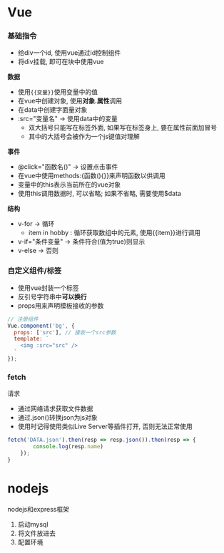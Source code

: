 
# Vue

### 基础指令
- 给div一个id, 使用vue通过id控制组件
- 将div挂载, 即可在块中使用vue

**数据**
- 使用`{{变量}}`使用变量中的值
- 在vue中创建对象, 使用**对象.属性**调用
- 在data中创建字面量对象
- :src="变量名" -> 使用data中的变量
	- 双大括号只能写在标签外面, 如果写在标签身上, 要在属性前面加冒号
	- 其中的大括号会被作为一个js键值对理解

**事件**
- @click="函数名()" -> 设置点击事件
- 在vue中使用methods:{函数(){}}来声明函数以供调用
- 变量中的this表示当前所在的vue对象
- 使用this调用数据时, 可以省略; 如果不省略, 需要使用$data

**结构**
- v-for -> 循环
	- item in hobby : 循环获取数组中的元素, 使用{{item}}进行调用
- v-if="条件变量" -> 条件符合(值为true)则显示
- v-else -> 否则


### 自定义组件/标签

- 使用vue封装一个标签
- 反引号字符串中**可以换行**
- props用来声明模板接收的参数
```js
// 注册组件
Vue.component('bg', {
  props: ['src'], // 接收一个src参数
  template: `
	<img :src="src" />
  `
});
```

### fetch
请求
- 通过网络请求获取文件数据
- 通过.json()转换json为js对象
- 使用时记得使用类似Live Server等插件打开, 否则无法正常使用
```js
fetch('DATA.json').then(resp => resp.json()).then(resp => {
		console.log(resp.name)
	});
}
```


# nodejs
nodejs和express框架

1. 启动mysql
2. 将文件放进去
3. 配置环境





